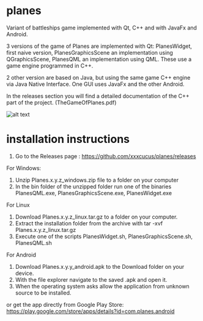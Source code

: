 # planes
Variant of battleships game implemented with Qt, C++ and with JavaFx and Android.

3 versions of the game of Planes are implemented with Qt: PlanesWidget, first naive version,
PlanesGraphicsScene an implementation using QGraphicsScene,
PlanesQML an implementation using QML. These use a game engine programmed in C++.

2 other version are based on Java, but using the same game C++ engine via Java Native Interface.
One GUI uses JavaFx and the other Android.

In the releases section you will find a detailed documentation of the C++ part of the project. (TheGameOfPlanes.pdf)

![alt text](https://github.com/xxxcucus/planes/blob/master/Screenshots/PlanesQML1.jpg)

# installation instructions

1. Go to the Releases page : https://github.com/xxxcucus/planes/releases

For Windows:
1. Unzip Planes.x.y.z_windows.zip file to a folder on your computer
2. In the bin folder of the unzipped folder run one of the binaries PlanesQML.exe, PlanesGraphicsScene.exe, PlanesWidget.exe

For Linux
1. Download Planes.x.y.z_linux.tar.gz to a folder on your computer.
2. Extract the installation folder from the archive with tar -xvf Planes.x.y.z_linux.tar.gz
3. Execute one of the scripts PlanesWidget.sh, PlanesGraphicsScene.sh, PlanesQML.sh

For Android 
1. Download Planes.x.y.y_android.apk to the Download folder on your device.
2. With the file explorer navigate to the saved .apk and open it.
3. When the operating system asks allow the application from unknown source to be installed.

or get the app directly from Google Play Store: https://play.google.com/store/apps/details?id=com.planes.android

